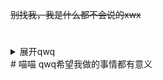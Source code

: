 ~~别找我，我是什么都不会说的xwx~~
# 
<details>
<summary>展开qwq</summary>
<ruby>我不知道写什么xwx<rt>ぴえーん</rt></ruby>
</details>
# 喵喵
qwq希望我做的事情都有意义
